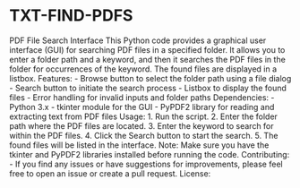 # TXT-FIND-PDFS
PDF File Search Interface  This Python code provides a graphical user interface (GUI) for searching PDF files in a specified folder. It allows you to enter a folder path and a keyword, and then it searches the PDF files in the folder for occurrences of the keyword. The found files are displayed in a listbox.  Features: - Browse button to select the folder path using a file dialog - Search button to initiate the search process - Listbox to display the found files - Error handling for invalid inputs and folder paths  Dependencies: - Python 3.x - tkinter module for the GUI - PyPDF2 library for reading and extracting text from PDF files  Usage: 1. Run the script. 2. Enter the folder path where the PDF files are located. 3. Enter the keyword to search for within the PDF files. 4. Click the Search button to start the search. 5. The found files will be listed in the interface.  Note: Make sure you have the tkinter and PyPDF2 libraries installed before running the code.  Contributing: - If you find any issues or have suggestions for improvements, please feel free to open an issue or create a pull request.  License:
